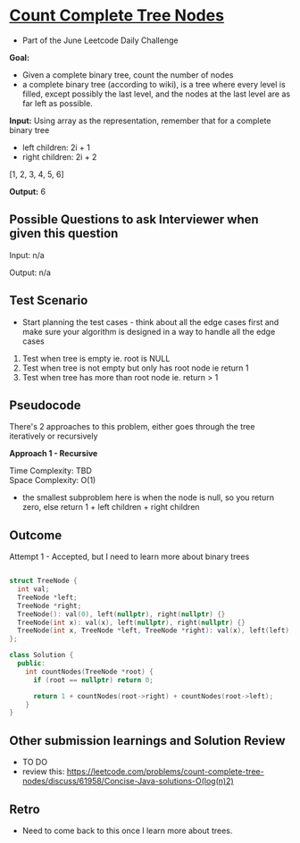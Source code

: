 # [Count Complete Tree Nodes](https://leetcode.com/problems/count-complete-tree-nodes/)
* Part of the June Leetcode Daily Challenge

**Goal:** 
- Given a complete binary tree, count the number of nodes
- a complete binary tree (according to wiki), is a tree where every level is filled, except possibly the last level, and the nodes at the last level are as far left as possible.

**Input:**
Using array as the representation, remember that for a complete binary tree
* left children: 2i + 1
* right children: 2i + 2

[1, 2, 3, 4, 5, 6]

**Output:**
6


## Possible Questions to ask Interviewer when given this question

Input: n/a

Output: n/a

## Test Scenario

- Start planning the test cases - think about all the edge cases first and make sure your algorithm is designed in a way to handle all the edge cases
  
1. Test when tree is empty ie. root is NULL
2. Test when tree is not empty but only has root node ie return 1
3. Test when tree has more than root node ie. return > 1

## Pseudocode

There's 2 approaches to this problem, either goes through the tree iteratively or recursively

**Approach 1 - Recursive**

Time Complexity: TBD <br>
Space Complexity: O(1)

- the smallest subproblem here is when the node is null, so you return zero, else return 1 + left children + right children

## Outcome

Attempt 1 - Accepted, but I need to learn more about binary trees

```cpp

struct TreeNode {
  int val;
  TreeNode *left;
  TreeNode *right;
  TreeNode(): val(0), left(nullptr), right(nullptr) {}
  TreeNode(int x): val(x), left(nullptr), right(nullptr) {}
  TreeNode(int x, TreeNode *left, TreeNode *right): val(x), left(left), right(right) {}
};

class Solution {
  public:
    int countNodes(TreeNode *root) {
      if (root == nullptr) return 0;

      return 1 + countNodes(root->right) + countNodes(root->left);
    }
}

```

## Other submission learnings and Solution Review
- TO DO
- review this: https://leetcode.com/problems/count-complete-tree-nodes/discuss/61958/Concise-Java-solutions-O(log(n)2)

## Retro
- Need to come back to this once I learn more about trees. 